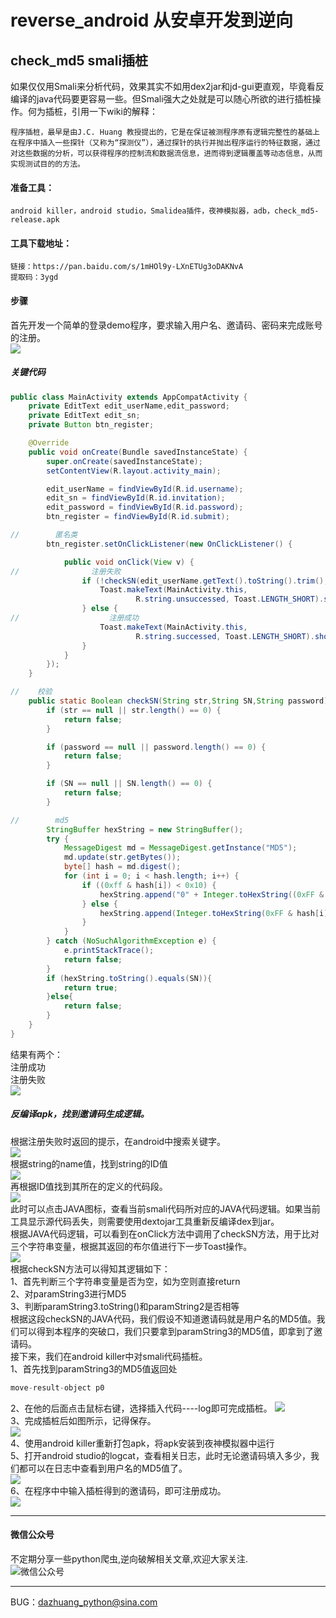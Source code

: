 # reverse_android 从安卓开发到逆向
## check_md5 smali插桩
如果仅仅用Smali来分析代码，效果其实不如用dex2jar和jd-gui更直观，毕竟看反编译的java代码要更容易一些。但Smali强大之处就是可以随心所欲的进行插桩操作。何为插桩，引用一下wiki的解释：
```text
程序插桩，最早是由J.C. Huang 教授提出的，它是在保证被测程序原有逻辑完整性的基础上在程序中插入一些探针（又称为“探测仪”），通过探针的执行并抛出程序运行的特征数据，通过对这些数据的分析，可以获得程序的控制流和数据流信息，进而得到逻辑覆盖等动态信息，从而实现测试目的的方法。
```

#### 准备工具：
```text
android killer，android studio，Smalidea插件，夜神模拟器，adb，check_md5-release.apk
```
#### 工具下载地址：
```text
链接：https://pan.baidu.com/s/1mHOl9y-LXnETUg3oDAKNvA
提取码：3ygd
```
#### 步骤
首先开发一个简单的登录demo程序，要求输入用户名、邀请码、密码来完成账号的注册。  
![](image/1.png)  
##### 关键代码
```java
public class MainActivity extends AppCompatActivity {
    private EditText edit_userName,edit_password;
    private EditText edit_sn;
    private Button btn_register;

    @Override
    public void onCreate(Bundle savedInstanceState) {
        super.onCreate(savedInstanceState);
        setContentView(R.layout.activity_main);

        edit_userName = findViewById(R.id.username);
        edit_sn = findViewById(R.id.invitation);
        edit_password = findViewById(R.id.password);
        btn_register = findViewById(R.id.submit);

//        匿名类
        btn_register.setOnClickListener(new OnClickListener() {

            public void onClick(View v) {
//                注册失败
                if (!checkSN(edit_userName.getText().toString().trim(),edit_sn.getText().toString().trim(),edit_password.getText().toString().trim())){
                    Toast.makeText(MainActivity.this,
                            R.string.unsuccessed, Toast.LENGTH_SHORT).show();
                } else {
//                    注册成功
                    Toast.makeText(MainActivity.this,
                            R.string.successed, Toast.LENGTH_SHORT).show();
                }
            }
        });
    }

//    校验
    public static Boolean checkSN(String str,String SN,String password) {
        if (str == null || str.length() == 0) {
            return false;
        }

        if (password == null || password.length() == 0) {
            return false;
        }

        if (SN == null || SN.length() == 0) {
            return false;
        }

//        md5
        StringBuffer hexString = new StringBuffer();
        try {
            MessageDigest md = MessageDigest.getInstance("MD5");
            md.update(str.getBytes());
            byte[] hash = md.digest();
            for (int i = 0; i < hash.length; i++) {
                if ((0xff & hash[i]) < 0x10) {
                    hexString.append("0" + Integer.toHexString((0xFF & hash[i])));
                } else {
                    hexString.append(Integer.toHexString(0xFF & hash[i]));
                }
            }
        } catch (NoSuchAlgorithmException e) {
            e.printStackTrace();
            return false;
        }
        if (hexString.toString().equals(SN)){
            return true;
        }else{
            return false;
        }
    }
}
```
结果有两个：  
注册成功  
注册失败  
![](image/3.png)
##### 反编译apk，找到邀请码生成逻辑。
根据注册失败时返回的提示，在android中搜索关键字。  
![](image/5.png)  
根据string的name值，找到string的ID值  
![](image/6.png)  
再根据ID值找到其所在的定义的代码段。  
![](image/7.png)  
此时可以点击JAVA图标，查看当前smali代码所对应的JAVA代码逻辑。如果当前工具显示源代码丢失，则需要使用dextojar工具重新反编译dex到jar。  
根据JAVA代码逻辑，可以看到在onClick方法中调用了checkSN方法，用于比对三个字符串变量，根据其返回的布尔值进行下一步Toast操作。  
![](image/8.png)  
根据checkSN方法可以得知其逻辑如下：  
1、首先判断三个字符串变量是否为空，如为空则直接return  
2、对paramString3进行MD5  
3、判断paramString3.toString()和paramString2是否相等  
根据这段checkSN的JAVA代码，我们假设不知道邀请码就是用户名的MD5值。我们可以得到本程序的突破口，我们只要拿到paramString3的MD5值，即拿到了邀请码。  
接下来，我们在android killer中对smali代码插桩。  
1、首先找到paramString3的MD5值返回处  
```java
move-result-object p0
```  
2、在他的后面点击鼠标右键，选择插入代码----log即可完成插桩。
![](image/11.png)  
3、完成插桩后如图所示，记得保存。  
![](image/12.png)  
4、使用android killer重新打包apk，将apk安装到夜神模拟器中运行  
5、打开android studio的logcat，查看相关日志，此时无论邀请码填入多少，我们都可以在日志中查看到用户名的MD5值了。  
![](image/13.png)  
6、在程序中中输入插桩得到的邀请码，即可注册成功。  
![](image/14.png)
***
#### 微信公众号
不定期分享一些python爬虫,逆向破解相关文章,欢迎大家关注.  
![微信公众号](image/gongzhonghao.jpg)
***
BUG：dazhuang_python@sina.com